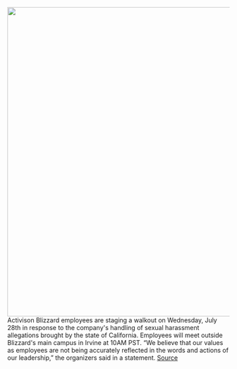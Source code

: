 <img src='https://cdn.vox-cdn.com/thumbor/kKHFPeNzqAcDMbtZdTxawL3a4Ds=/0x0:3792x2424/1200x800/filters:focal(1593x909:2199x1515)/cdn.vox-cdn.com/uploads/chorus_image/image/69639644/1233534678.0.jpg' width='700px' /><br/>
Activison Blizzard employees are staging a walkout on Wednesday, July 28th in response to the company's handling of sexual harassment allegations brought by the state of California. Employees will meet outside Blizzard's main campus in Irvine at 10AM PST. “We believe that our values as employees are not being accurately reflected in the words and actions of our leadership,” the organizers said in a statement.
<a href='https://www.theverge.com/2021/7/27/22595922/activision-blizzard-employees-walk-out-sexual-harassment'> Source <a/>